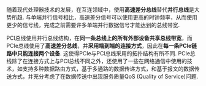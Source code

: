 
随着现代处理器技术的发展，在互连领域中，使用**高速差分总线**替代**并行总线**是大势所趋. 与单端并行信号相比，高速差分信号可以使用更高的时钟频率，从而使用更少的信号线，完成之前需要许多单端并行数据信号才能达到的总线带宽. 

PCI总线使用并行总线结构，在**同一条总线上的所有外部设备共享总线带宽**，而PCIe总线使用了**高速差分总线**，并**采用端到端的连接方式**，因此在**每一条PCIe链路中只能连接两个设备**. 这使得PCIe与PCI总线采用的拓扑结构有所不同. PCIe总线除了在连接方式上与PCI总线不同之外，还使用了一些在网络通信中使用的技术，如支持多种数据路由方式，基于多通路的数据传递方式，和基于报文的数据传送方式，并充分考虑了在数据传送中出现服务质量QoS (Quality of Service)问题. 